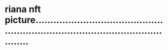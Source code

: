 # riana nft picture........................................................................................................
